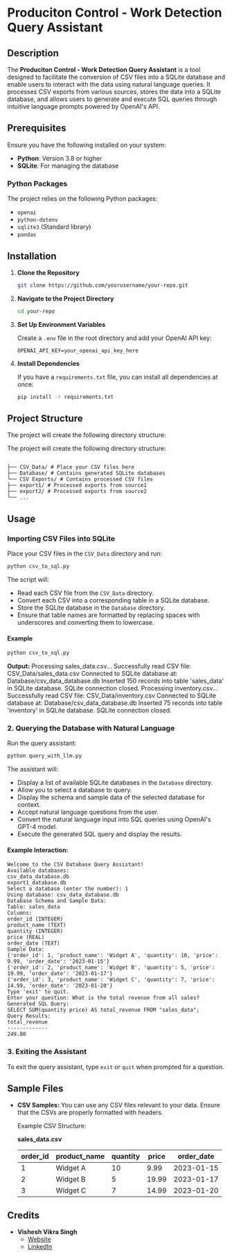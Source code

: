 # Produciton Control - Work Detection Query Assistant

## Description

The **Produciton Control - Work Detection Query Assistant** is a tool designed to facilitate the conversion of CSV files into a SQLite database and enable users to interact with the data using natural language queries. It processes CSV exports from various sources, stores the data into a SQLite database, and allows users to generate and execute SQL queries through intuitive language prompts powered by OpenAI's API.

## Prerequisites

Ensure you have the following installed on your system:

- **Python**: Version 3.8 or higher
- **SQLite**: For managing the database

### Python Packages

The project relies on the following Python packages:

- `openai`
- `python-dotenv`
- `sqlite3` (Standard library)
- `pandas`

## Installation

1. **Clone the Repository**

   ```bash
   git clone https://github.com/yourusername/your-repo.git
   ```

2. **Navigate to the Project Directory**

   ```bash
   cd your-repo
   ```

3. **Set Up Environment Variables**

   Create a `.env` file in the root directory and add your OpenAI API key:

   ```env
   OPENAI_API_KEY=your_openai_api_key_here
   ```

4. **Install Dependencies**

   If you have a `requirements.txt` file, you can install all dependencies at once:

   ```bash
   pip install -r requirements.txt
   ```

## Project Structure

The project will create the following directory structure:


The project will create the following directory structure:

```

├── CSV_Data/ # Place your CSV files here
├── Database/ # Contains generated SQLite databases
└── CSV Exports/ # Contains processed CSV files
├── export1/ # Processed exports from source1
├── export2/ # Processed exports from source2
└── ...
```


## Usage

### Importing CSV Files into SQLite

Place your CSV files in the `CSV_Data` directory and run:


```bash
python csv_to_sql.py
```

The script will:

- Read each CSV file from the `CSV_Data` directory.
- Convert each CSV into a corresponding table in a SQLite database.
- Store the SQLite database in the `Database` directory.
- Ensure that table names are formatted by replacing spaces with underscores and converting them to lowercase.

#### Example

```bash
python csv_to_sql.py
```

**Output:**
Processing sales_data.csv...
Successfully read CSV file: CSV_Data/sales_data.csv
Connected to SQLite database at: Database/csv_data_database.db
Inserted 150 records into table 'sales_data' in SQLite database.
SQLite connection closed.
Processing inventory.csv...
Successfully read CSV file: CSV_Data/inventory.csv
Connected to SQLite database at: Database/csv_data_database.db
Inserted 75 records into table 'inventory' in SQLite database.
SQLite connection closed.

### 2. Querying the Database with Natural Language

Run the query assistant:

```bash
python query_with_llm.py
```

The assistant will:

- Display a list of available SQLite databases in the `Database` directory.
- Allow you to select a database to query.
- Display the schema and sample data of the selected database for context.
- Accept natural language questions from the user.
- Convert the natural language input into SQL queries using OpenAI's GPT-4 model.
- Execute the generated SQL query and display the results.

#### Example Interaction:
```
Welcome to the CSV Database Query Assistant!
Available databases:
csv_data_database.db
export1_database.db
Select a database (enter the number): 1
Using database: csv_data_database.db
Database Schema and Sample Data:
Table: sales_data
Columns:
order_id (INTEGER)
product_name (TEXT)
quantity (INTEGER)
price (REAL)
order_date (TEXT)
Sample Data:
{'order_id': 1, 'product_name': 'Widget A', 'quantity': 10, 'price': 9.99, 'order_date': '2023-01-15'}
{'order_id': 2, 'product_name': 'Widget B', 'quantity': 5, 'price': 19.99, 'order_date': '2023-01-17'}
{'order_id': 3, 'product_name': 'Widget C', 'quantity': 7, 'price': 14.99, 'order_date': '2023-01-20'}
Type 'exit' to quit.
Enter your question: What is the total revenue from all sales?
Generated SQL Query:
SELECT SUM(quantity price) AS total_revenue FROM "sales_data";
Query Results:
total_revenue
-------------
249.80
```

### 3. Exiting the Assistant

To exit the query assistant, type `exit` or `quit` when prompted for a question.

## Sample Files

- **CSV Samples:** You can use any CSV files relevant to your data. Ensure that the CSVs are properly formatted with headers.
  
  Example CSV Structure:

  **sales_data.csv**
  
  | order_id | product_name | quantity | price | order_date |
  |----------|--------------|----------|-------|------------|
  | 1        | Widget A     | 10       | 9.99  | 2023-01-15 |
  | 2        | Widget B     | 5        | 19.99 | 2023-01-17 |
  | 3        | Widget C     | 7        | 14.99 | 2023-01-20 |

## Credits

- **Vishesh Vikra Singh**
  - [Website](https://visheshvsingh.notion.site/)
  - [LinkedIn](https://www.linkedin.com/in/visheshvikram/)